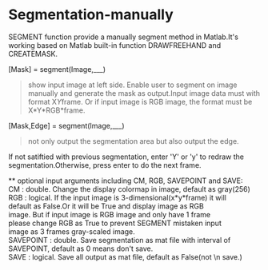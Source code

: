 # Segmentation-manually
SEGMENT function provide a manually segment method in Matlab.It's working based on Matlab built-in function DRAWFREEHAND and CREATEMASK.


[Mask] = segment(Image,\_\_\_) <br>
>show input image at left side. Enable user to segment on image manually and generate the mask as output.Input image data must with format X*Y*frame. Or if input image is RGB image, the format must be X\*Y\*RGB\*frame.

[Mask,Edge] = segment(Image,\_\_\_) <br>
>not only output the segmentation area but also output the edge.

If not satiftied with previous segmentation, enter 'Y' or 'y' to redraw the segmentation.Otherwise, press enter to do the next frame.

** optional input arguments including CM, RGB, SAVEPOINT and SAVE:<br>
      CM :         double. Change the display colormap in image, default as gray(256) <br>
      RGB :        logical. If the input image is 3-dimensional(x\*y\*frame) it will <br>
                   default as False.Or it will be True and display image as RGB <br>
                   image. But if input image is RGB image and only have 1 frame <br>
                   please change RGB as True to prevent SEGMENT mistaken input <br>
                   image as 3 frames gray-scaled image. <br>
      SAVEPOINT :  double. Save segmentation as mat file with interval of <br>
                   SAVEPOINT, default as 0 means don't save. <br>
      SAVE :       logical. Save all output as mat file, default as False(not \n
                   save.)

